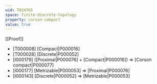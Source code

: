 ```yaml
---
uid: T024765
space: finite-discrete-topology
property: corson-compact
value: true
---
```

[[Proof]]

* [T000008] [Compact|P000016]
* [T000028] [Discrete|P000052]
* [I000179] ([Proximal|P000076] + [Compact|P000016]) => [Corson compact|P000077]
* [I000177] [Metrizable|P000053] => [Proximal|P000076]
* [I000143] [Discrete|P000052] => [Metrizable|P000053]

